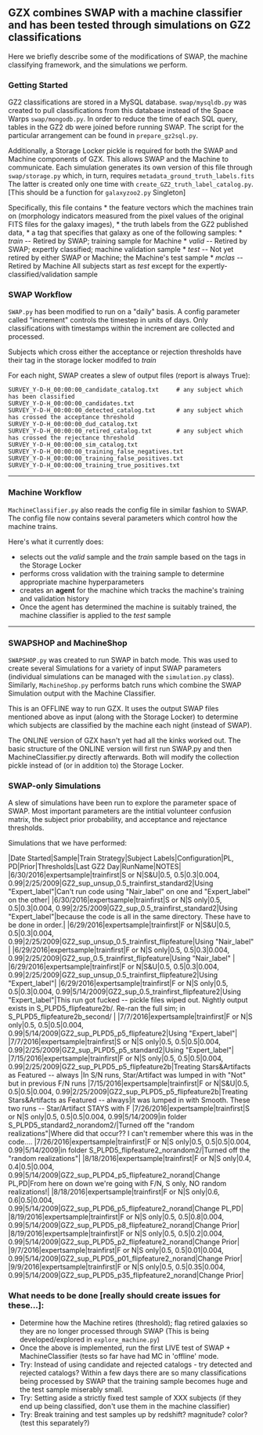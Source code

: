 ## GZX combines SWAP with a machine classifier and has been tested through simulations on GZ2 classifications
Here we briefly describe some of the modifications of SWAP, the machine classifying framework, and the simulations we perform. 


### Getting Started
GZ2 classifications are stored in a MySQL database. `swap/mysqldb.py` was created to pull classifications from this database instead of the Space Warps `swap/mongodb.py`.
In order to reduce the time of each SQL query, tables in the GZ2 db were joined before running SWAP. The script for the particular arrangement can be found in `prepare_gz2sql.py`. 


Additionally, a Storage Locker pickle is required for both the SWAP and Machine components of GZX. This allows SWAP and the Machine to communicate. Each simulation generates its own version of this file through `swap/storage.py` which, in turn, requires `metadata_ground_truth_labels.fits` The latter is created only one time with `create_GZ2_truth_label_catalog.py`. [This should be a function for `galaxyzoo2.py` Singleton]

Specifically, this file contains 
	* the feature vectors which the machines train on (morphology indicators measured from the pixel values of the original FITS files for the galaxy images), 
	* the truth labels from the GZ2 published data, 
	* a tag that specifies that galaxy as one of the following samples:
		* *train* -- Retired by SWAP; training sample for Machine
		* *valid* -- Retired by SWAP; expertly classified; machine validation sample
		* *test*  -- Not yet retired by either SWAP or Machine; the Machine's test sample
		* *mclas* -- Retired by Machine 
	All subjects start as *test* except for the expertly-classified/validation sample


### SWAP Workflow
`SWAP.py` has been modified to run on a "daily" basis. A config parameter called "increment" controls the timestep in units of days. Only classifications with timestamps within the increment are collected and processed.   

Subjects which cross either the acceptance or rejection thresholds have their tag in the storage locker modifed to *train*

For each night, SWAP creates a slew of output files (report is always True): 

    SURVEY_Y-D-H_00:00:00_candidate_catalog.txt     # any subject which has been classified
    SURVEY_Y-D-H_00:00:00_candidates.txt        
    SURVEY_Y-D-H_00:00:00_detected_catalog.txt      # any subject which has crossed the acceptance threshold
    SURVEY_Y-D-H_00:00:00_dud_catalog.txt       
    SURVEY_Y-D-H_00:00:00_retired_catalog.txt       # any subject which has crossed the rejectance threshold
    SURVEY_Y-D-H_00:00:00_sim_catalog.txt
    SURVEY_Y-D-H_00:00:00_training_false_negatives.txt
    SURVEY_Y-D-H_00:00:00_training_false_positives.txt
    SURVEY_Y-D-H_00:00:00_training_true_positives.txt

---

### Machine Workflow
`MachineClassifier.py` also reads the config file in similar fashion to SWAP. The config file now contains several parameters which control how the machine trains. 

Here's what it currently does: 
 * selects out the *valid* sample and the *train* sample based on the tags in the Storage Locker
 * performs cross validation with the training sample to determine appropriate machine hyperparameters
 * creates an **agent** for the machine which tracks the machine's training and validation history 
 * Once the agent has determined the machine is suitably trained, the machine classifier is applied to the *test* sample 

---

### SWAPSHOP and MachineShop
`SWAPSHOP.py` was created to run SWAP in batch mode. This was used to create several Simulations for a variety of input SWAP parameters (individual simulations can be managed with the `simulation.py` class). Similarly, `MachineShop.py` performs batch runs which combine the SWAP Simulation output with the Machine Classifier. 

This is an OFFLINE way to run GZX. It uses the output SWAP files mentioned above as input (along with the Storage Locker) to determine which subjects are classified by the machine each night (instead of SWAP). 

The ONLINE version of GZX hasn't yet had all the kinks worked out. The basic structure of the ONLINE version will first run SWAP.py and then MachineClassifier.py directly afterwards. Both will modify the collection pickle instead of (or in addition to) the Storage Locker. 


### SWAP-only Simulations

A slew of simulations have been run to explore the parameter space of SWAP. Most important parameters are the intitial volunteer confusion matrix,  the subject prior probability, and acceptance and rejectance thresholds. 

Simulations that we have performed:

|Date Started|Sample|Train Strategy|Subject Labels|Configuration|PL, PD|Prior|Thresholds|Last GZ2 Day|RunName|NOTES|
|6/30/2016|expertsample|trainfirst|S or N|S&U|0.5, 0.5|0.3|0.004, 0.99|2/25/2009|GZ2_sup_unsup_0.5_trainfirst_standard2|Using "Expert_label"|Can't run code using "Nair_label" on one and "Expert_label" on the other|
|6/30/2016|expertsample|trainfirst|S or N|S only|0.5, 0.5|0.3|0.004, 0.99|2/25/2009|GZ2_sup_0.5_trainfirst_standard2|Using "Expert_label"|because the code is all in the same directory. These have to be done in order.|
|6/29/2016|expertsample|trainfirst|F or N|S&U|0.5, 0.5|0.3|0.004, 0.99|2/25/2009|GZ2_sup_unsup_0.5_trainfirst_flipfeature|Using "Nair_label" |
|6/29/2016|expertsample|trainfirst|F or N|S only|0.5, 0.5|0.3|0.004, 0.99|2/25/2009|GZ2_sup_0.5_trainfirst_flipfeature|Using "Nair_label" |
|6/29/2016|expertsample|trainfirst|F or N|S&U|0.5, 0.5|0.3|0.004, 0.99|2/25/2009|GZ2_sup_unsup_0.5_trainfirst_flipfeature2|Using "Expert_label"|
|6/29/2016|expertsample|trainfirst|F or N|S only|0.5, 0.5|0.3|0.004, 0.99|5/14/2009|GZ2_sup_0.5_trainfirst_flipfeature2|Using "Expert_label"|This run got fucked -- pickle files wiped out. Nightly output exists in S_PLPD5_flipfeature2b/. Re-ran the full sim; in S_PLPD5_flipfeature2b_second/ |
|7/7/2016|expertsample|trainfirst|F or N|S only|0.5, 0.5|0.5|0.004, 0.99|5/14/2009|GZ2_sup_PLPD5_p5_flipfeature2|Using "Expert_label"|
|7/7/2016|expertsample|trainfirst|S or N|S only|0.5, 0.5|0.5|0.004, 0.99|2/25/2009|GZ2_sup_PLPD5_p5_standard2|Using "Expert_label"|
|7/15/2016|expertsample|trainfirst|F or N|S only|0.5, 0.5|0.5|0.004, 0.99|2/25/2009|GZ2_sup_PLPD5_p5_flipfeature2b|Treating Stars&Artifacts as Featured -- always |In S/N runs, Star/Artifact was lumped in with "Not" but in previous F/N runs 
|7/15/2016|expertsample|trainfirst|F or N|S&U|0.5, 0.5|0.5|0.004, 0.99|2/25/2009|GZ2_sup_PLPD5_p5_flipfeature2b|Treating Stars&Artifacts as Featured -- always|it was lumped in with Smooth. These two runs -- Star/Artifact STAYS with F
|7/26/2016|expertsample|trainfirst|S or N|S only|0.5, 0.5|0.5|0.004, 0.99|5/14/2009|in folder S_PLPD5_standard2_norandom2/|Turned off the "random realizations"|Where did that occur?? I can't remember where this was in the code....
|7/26/2016|expertsample|trainfirst|F or N|S only|0.5, 0.5|0.5|0.004, 0.99|5/14/2009|in folder S_PLPD5_flipfeature2_norandom2/|Turned off the "random realizations"|
|8/18/2016|expertsample|trainfirst|F or N|S only|0.4, 0.4|0.5|0.004, 0.99|5/14/2009|GZ2_sup_PLPD4_p5_flipfeature2_norand|Change PL,PD|From here on down we're going with F/N, S only, NO random realizations!|
|8/18/2016|expertsample|trainfirst|F or N|S only|0.6, 0.6|0.5|0.004, 0.99|5/14/2009|GZ2_sup_PLPD6_p5_flipfeature2_norand|Change PL,PD|
|8/19/2016|expertsample|trainfirst|F or N|S only|0.5, 0.5|0.8|0.004, 0.99|5/14/2009|GZ2_sup_PLPD5_p8_flipfeature2_norand|Change Prior|
|8/19/2016|expertsample|trainfirst|F or N|S only|0.5, 0.5|0.2|0.004, 0.99|5/14/2009|GZ2_sup_PLPD5_p2_flipfeature2_norand|Change Prior|
|9/7/2016|expertsample|trainfirst|F or N|S only|0.5, 0.5|0.01|0.004, 0.99|5/14/2009|GZ2_sup_PLPD5_p01_flipfeature2_norand|Change Prior|
|9/9/2016|expertsample|trainfirst|F or N|S only|0.5, 0.5|0.35|0.004, 0.99|5/14/2009|GZ2_sup_PLPD5_p35_flipfeature2_norand|Change Prior|




### What needs to be done [really should create issues for these...]:
* Determine how the Machine retires (threshold); flag retired galaxies so they are no longer processed through SWAP (This is being developed/explored in `explore_machine.py`)
* Once the above is implemented, run the first LIVE test of SWAP + MachineClassifier (tests so far have had MC in 'offline' mode.
* Try: Instead of using candidate and rejected catalogs - try detected and rejected catalogs? Within a few days there are so many classifications being processed by SWAP that the training sample becomes huge and the test sample miserably small.
* Try: Setting aside a strictly fixed test sample of XXX subjects (if they end up being classified, don't use them in the machine classifier)
* Try:  Break training and test samples up by redshift? magnitude? color? (test this separately?)


